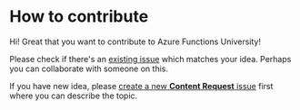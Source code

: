 # How to contribute

Hi! Great that you want to contribute to Azure Functions University!

Please check if there's an [existing issue](https://github.com/marcduiker/azure-functions-university/issues) which matches your idea. Perhaps you can collaborate with someone on this.

If you have  new idea, please [create a new __Content Request__ issue](https://github.com/marcduiker/azure-functions-university/issues/new) first where you can describe the topic.




